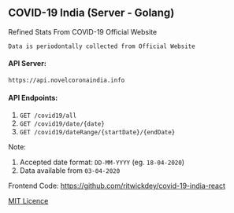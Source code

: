 ## COVID-19 India (Server - Golang)

Refined Stats From COVID-19 Official Website

`Data is periodontally collected from Official Website`


#### API Server: 
`https://api.novelcoronaindia.info`

#### API Endpoints:

1. `GET /covid19/all`
2. `GET /covid19/date/{date}`
3. `GET /covid19/dateRange/{startDate}/{endDate}`

Note:
1. Accepted date format: `DD-MM-YYYY` (eg. `18-04-2020`)
2. Data available from `03-04-2020`

Frontend Code: https://github.com/ritwickdey/covid-19-india-react

[MIT Licence](./LICENCE)

